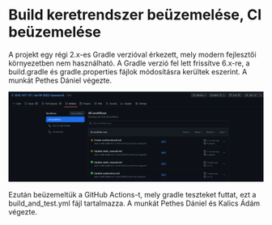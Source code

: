 # Build keretrendszer beüzemelése, CI beüzemelése

A projekt egy régi 2.x-es Gradle verzióval érkezett, mely modern fejlesztői környezetben nem használható. 
A Gradle verzió fel lett frissítve 6.x-re, a build.gradle és gradle.properties fájlok módosításra kerültek eszerint.
A munkát Pethes Dániel végezte.

![](img1.png)

Ezután beüzemeltük a GitHub Actions-t, mely gradle teszteket futtat, ezt a build_and_test.yml fájl tartalmazza.
A munkát Pethes Dániel és Kalics Ádám végezte.
